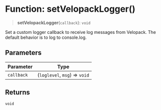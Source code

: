# Function: setVelopackLogger()

> **setVelopackLogger**(`callback`): `void`

Set a custom logger callback to receive log messages from Velopack. The default behavior is to log to console.log.

## Parameters

| Parameter | Type |
| ------ | ------ |
| `callback` | (`loglevel`, `msg`) => `void` |

## Returns

`void`
